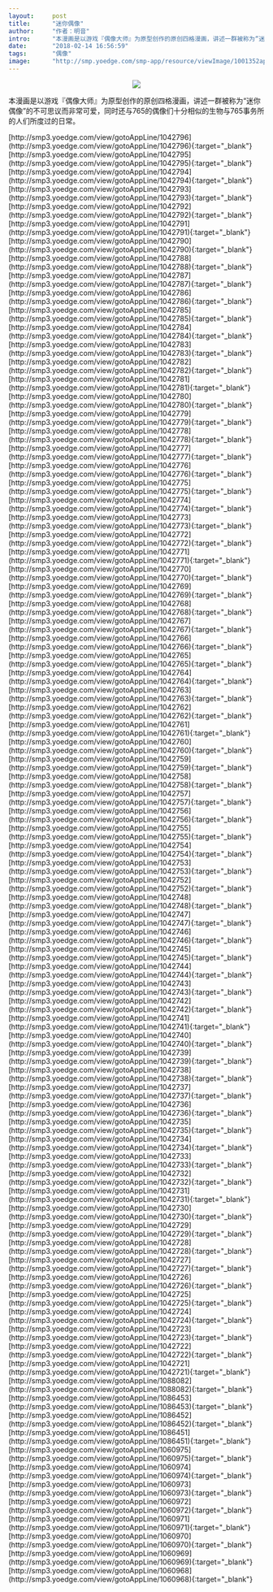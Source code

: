 ```yaml
---
layout:     post
title:      "迷你偶像"
author:     "作者：明音"
intro:      "本漫画是以游戏『偶像大师』为原型创作的原创四格漫画，讲述一群被称为“迷你偶像”的不可思议而非常可爱，同时还与765的偶像们十分相似的生物与765事务所的人们所度过的日常。"
date:       "2018-02-14 16:56:59"
tags:       "偶像"
image:      "http://smp.yoedge.com/smp-app/resource/viewImage/1001352appline.png"
---
```

<div style="text-align: center">
<p><img src="http://smp.yoedge.com/smp-app/resource/viewImage/1001352appline.png"/></p>
</div>
<p class="post-meta">
<span>本漫画是以游戏『偶像大师』为原型创作的原创四格漫画，讲述一群被称为“迷你偶像”的不可思议而非常可爱，同时还与765的偶像们十分相似的生物与765事务所的人们所度过的日常。</span>
</p>
[http://smp3.yoedge.com/view/gotoAppLine/1042796](http://smp3.yoedge.com/view/gotoAppLine/1042796){:target="_blank"}
[http://smp3.yoedge.com/view/gotoAppLine/1042795](http://smp3.yoedge.com/view/gotoAppLine/1042795){:target="_blank"}
[http://smp3.yoedge.com/view/gotoAppLine/1042794](http://smp3.yoedge.com/view/gotoAppLine/1042794){:target="_blank"}
[http://smp3.yoedge.com/view/gotoAppLine/1042793](http://smp3.yoedge.com/view/gotoAppLine/1042793){:target="_blank"}
[http://smp3.yoedge.com/view/gotoAppLine/1042792](http://smp3.yoedge.com/view/gotoAppLine/1042792){:target="_blank"}
[http://smp3.yoedge.com/view/gotoAppLine/1042791](http://smp3.yoedge.com/view/gotoAppLine/1042791){:target="_blank"}
[http://smp3.yoedge.com/view/gotoAppLine/1042790](http://smp3.yoedge.com/view/gotoAppLine/1042790){:target="_blank"}
[http://smp3.yoedge.com/view/gotoAppLine/1042788](http://smp3.yoedge.com/view/gotoAppLine/1042788){:target="_blank"}
[http://smp3.yoedge.com/view/gotoAppLine/1042787](http://smp3.yoedge.com/view/gotoAppLine/1042787){:target="_blank"}
[http://smp3.yoedge.com/view/gotoAppLine/1042786](http://smp3.yoedge.com/view/gotoAppLine/1042786){:target="_blank"}
[http://smp3.yoedge.com/view/gotoAppLine/1042785](http://smp3.yoedge.com/view/gotoAppLine/1042785){:target="_blank"}
[http://smp3.yoedge.com/view/gotoAppLine/1042784](http://smp3.yoedge.com/view/gotoAppLine/1042784){:target="_blank"}
[http://smp3.yoedge.com/view/gotoAppLine/1042783](http://smp3.yoedge.com/view/gotoAppLine/1042783){:target="_blank"}
[http://smp3.yoedge.com/view/gotoAppLine/1042782](http://smp3.yoedge.com/view/gotoAppLine/1042782){:target="_blank"}
[http://smp3.yoedge.com/view/gotoAppLine/1042781](http://smp3.yoedge.com/view/gotoAppLine/1042781){:target="_blank"}
[http://smp3.yoedge.com/view/gotoAppLine/1042780](http://smp3.yoedge.com/view/gotoAppLine/1042780){:target="_blank"}
[http://smp3.yoedge.com/view/gotoAppLine/1042779](http://smp3.yoedge.com/view/gotoAppLine/1042779){:target="_blank"}
[http://smp3.yoedge.com/view/gotoAppLine/1042778](http://smp3.yoedge.com/view/gotoAppLine/1042778){:target="_blank"}
[http://smp3.yoedge.com/view/gotoAppLine/1042777](http://smp3.yoedge.com/view/gotoAppLine/1042777){:target="_blank"}
[http://smp3.yoedge.com/view/gotoAppLine/1042776](http://smp3.yoedge.com/view/gotoAppLine/1042776){:target="_blank"}
[http://smp3.yoedge.com/view/gotoAppLine/1042775](http://smp3.yoedge.com/view/gotoAppLine/1042775){:target="_blank"}
[http://smp3.yoedge.com/view/gotoAppLine/1042774](http://smp3.yoedge.com/view/gotoAppLine/1042774){:target="_blank"}
[http://smp3.yoedge.com/view/gotoAppLine/1042773](http://smp3.yoedge.com/view/gotoAppLine/1042773){:target="_blank"}
[http://smp3.yoedge.com/view/gotoAppLine/1042772](http://smp3.yoedge.com/view/gotoAppLine/1042772){:target="_blank"}
[http://smp3.yoedge.com/view/gotoAppLine/1042771](http://smp3.yoedge.com/view/gotoAppLine/1042771){:target="_blank"}
[http://smp3.yoedge.com/view/gotoAppLine/1042770](http://smp3.yoedge.com/view/gotoAppLine/1042770){:target="_blank"}
[http://smp3.yoedge.com/view/gotoAppLine/1042769](http://smp3.yoedge.com/view/gotoAppLine/1042769){:target="_blank"}
[http://smp3.yoedge.com/view/gotoAppLine/1042768](http://smp3.yoedge.com/view/gotoAppLine/1042768){:target="_blank"}
[http://smp3.yoedge.com/view/gotoAppLine/1042767](http://smp3.yoedge.com/view/gotoAppLine/1042767){:target="_blank"}
[http://smp3.yoedge.com/view/gotoAppLine/1042766](http://smp3.yoedge.com/view/gotoAppLine/1042766){:target="_blank"}
[http://smp3.yoedge.com/view/gotoAppLine/1042765](http://smp3.yoedge.com/view/gotoAppLine/1042765){:target="_blank"}
[http://smp3.yoedge.com/view/gotoAppLine/1042764](http://smp3.yoedge.com/view/gotoAppLine/1042764){:target="_blank"}
[http://smp3.yoedge.com/view/gotoAppLine/1042763](http://smp3.yoedge.com/view/gotoAppLine/1042763){:target="_blank"}
[http://smp3.yoedge.com/view/gotoAppLine/1042762](http://smp3.yoedge.com/view/gotoAppLine/1042762){:target="_blank"}
[http://smp3.yoedge.com/view/gotoAppLine/1042761](http://smp3.yoedge.com/view/gotoAppLine/1042761){:target="_blank"}
[http://smp3.yoedge.com/view/gotoAppLine/1042760](http://smp3.yoedge.com/view/gotoAppLine/1042760){:target="_blank"}
[http://smp3.yoedge.com/view/gotoAppLine/1042759](http://smp3.yoedge.com/view/gotoAppLine/1042759){:target="_blank"}
[http://smp3.yoedge.com/view/gotoAppLine/1042758](http://smp3.yoedge.com/view/gotoAppLine/1042758){:target="_blank"}
[http://smp3.yoedge.com/view/gotoAppLine/1042757](http://smp3.yoedge.com/view/gotoAppLine/1042757){:target="_blank"}
[http://smp3.yoedge.com/view/gotoAppLine/1042756](http://smp3.yoedge.com/view/gotoAppLine/1042756){:target="_blank"}
[http://smp3.yoedge.com/view/gotoAppLine/1042755](http://smp3.yoedge.com/view/gotoAppLine/1042755){:target="_blank"}
[http://smp3.yoedge.com/view/gotoAppLine/1042754](http://smp3.yoedge.com/view/gotoAppLine/1042754){:target="_blank"}
[http://smp3.yoedge.com/view/gotoAppLine/1042753](http://smp3.yoedge.com/view/gotoAppLine/1042753){:target="_blank"}
[http://smp3.yoedge.com/view/gotoAppLine/1042752](http://smp3.yoedge.com/view/gotoAppLine/1042752){:target="_blank"}
[http://smp3.yoedge.com/view/gotoAppLine/1042748](http://smp3.yoedge.com/view/gotoAppLine/1042748){:target="_blank"}
[http://smp3.yoedge.com/view/gotoAppLine/1042747](http://smp3.yoedge.com/view/gotoAppLine/1042747){:target="_blank"}
[http://smp3.yoedge.com/view/gotoAppLine/1042746](http://smp3.yoedge.com/view/gotoAppLine/1042746){:target="_blank"}
[http://smp3.yoedge.com/view/gotoAppLine/1042745](http://smp3.yoedge.com/view/gotoAppLine/1042745){:target="_blank"}
[http://smp3.yoedge.com/view/gotoAppLine/1042744](http://smp3.yoedge.com/view/gotoAppLine/1042744){:target="_blank"}
[http://smp3.yoedge.com/view/gotoAppLine/1042743](http://smp3.yoedge.com/view/gotoAppLine/1042743){:target="_blank"}
[http://smp3.yoedge.com/view/gotoAppLine/1042742](http://smp3.yoedge.com/view/gotoAppLine/1042742){:target="_blank"}
[http://smp3.yoedge.com/view/gotoAppLine/1042741](http://smp3.yoedge.com/view/gotoAppLine/1042741){:target="_blank"}
[http://smp3.yoedge.com/view/gotoAppLine/1042740](http://smp3.yoedge.com/view/gotoAppLine/1042740){:target="_blank"}
[http://smp3.yoedge.com/view/gotoAppLine/1042739](http://smp3.yoedge.com/view/gotoAppLine/1042739){:target="_blank"}
[http://smp3.yoedge.com/view/gotoAppLine/1042738](http://smp3.yoedge.com/view/gotoAppLine/1042738){:target="_blank"}
[http://smp3.yoedge.com/view/gotoAppLine/1042737](http://smp3.yoedge.com/view/gotoAppLine/1042737){:target="_blank"}
[http://smp3.yoedge.com/view/gotoAppLine/1042736](http://smp3.yoedge.com/view/gotoAppLine/1042736){:target="_blank"}
[http://smp3.yoedge.com/view/gotoAppLine/1042735](http://smp3.yoedge.com/view/gotoAppLine/1042735){:target="_blank"}
[http://smp3.yoedge.com/view/gotoAppLine/1042734](http://smp3.yoedge.com/view/gotoAppLine/1042734){:target="_blank"}
[http://smp3.yoedge.com/view/gotoAppLine/1042733](http://smp3.yoedge.com/view/gotoAppLine/1042733){:target="_blank"}
[http://smp3.yoedge.com/view/gotoAppLine/1042732](http://smp3.yoedge.com/view/gotoAppLine/1042732){:target="_blank"}
[http://smp3.yoedge.com/view/gotoAppLine/1042731](http://smp3.yoedge.com/view/gotoAppLine/1042731){:target="_blank"}
[http://smp3.yoedge.com/view/gotoAppLine/1042730](http://smp3.yoedge.com/view/gotoAppLine/1042730){:target="_blank"}
[http://smp3.yoedge.com/view/gotoAppLine/1042729](http://smp3.yoedge.com/view/gotoAppLine/1042729){:target="_blank"}
[http://smp3.yoedge.com/view/gotoAppLine/1042728](http://smp3.yoedge.com/view/gotoAppLine/1042728){:target="_blank"}
[http://smp3.yoedge.com/view/gotoAppLine/1042727](http://smp3.yoedge.com/view/gotoAppLine/1042727){:target="_blank"}
[http://smp3.yoedge.com/view/gotoAppLine/1042726](http://smp3.yoedge.com/view/gotoAppLine/1042726){:target="_blank"}
[http://smp3.yoedge.com/view/gotoAppLine/1042725](http://smp3.yoedge.com/view/gotoAppLine/1042725){:target="_blank"}
[http://smp3.yoedge.com/view/gotoAppLine/1042724](http://smp3.yoedge.com/view/gotoAppLine/1042724){:target="_blank"}
[http://smp3.yoedge.com/view/gotoAppLine/1042723](http://smp3.yoedge.com/view/gotoAppLine/1042723){:target="_blank"}
[http://smp3.yoedge.com/view/gotoAppLine/1042722](http://smp3.yoedge.com/view/gotoAppLine/1042722){:target="_blank"}
[http://smp3.yoedge.com/view/gotoAppLine/1042721](http://smp3.yoedge.com/view/gotoAppLine/1042721){:target="_blank"}
[http://smp3.yoedge.com/view/gotoAppLine/1088082](http://smp3.yoedge.com/view/gotoAppLine/1088082){:target="_blank"}
[http://smp3.yoedge.com/view/gotoAppLine/1086453](http://smp3.yoedge.com/view/gotoAppLine/1086453){:target="_blank"}
[http://smp3.yoedge.com/view/gotoAppLine/1086452](http://smp3.yoedge.com/view/gotoAppLine/1086452){:target="_blank"}
[http://smp3.yoedge.com/view/gotoAppLine/1086451](http://smp3.yoedge.com/view/gotoAppLine/1086451){:target="_blank"}
[http://smp3.yoedge.com/view/gotoAppLine/1060975](http://smp3.yoedge.com/view/gotoAppLine/1060975){:target="_blank"}
[http://smp3.yoedge.com/view/gotoAppLine/1060974](http://smp3.yoedge.com/view/gotoAppLine/1060974){:target="_blank"}
[http://smp3.yoedge.com/view/gotoAppLine/1060973](http://smp3.yoedge.com/view/gotoAppLine/1060973){:target="_blank"}
[http://smp3.yoedge.com/view/gotoAppLine/1060972](http://smp3.yoedge.com/view/gotoAppLine/1060972){:target="_blank"}
[http://smp3.yoedge.com/view/gotoAppLine/1060971](http://smp3.yoedge.com/view/gotoAppLine/1060971){:target="_blank"}
[http://smp3.yoedge.com/view/gotoAppLine/1060970](http://smp3.yoedge.com/view/gotoAppLine/1060970){:target="_blank"}
[http://smp3.yoedge.com/view/gotoAppLine/1060969](http://smp3.yoedge.com/view/gotoAppLine/1060969){:target="_blank"}
[http://smp3.yoedge.com/view/gotoAppLine/1060968](http://smp3.yoedge.com/view/gotoAppLine/1060968){:target="_blank"}


